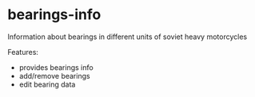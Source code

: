 # bearings-info
Information about bearings in different units of soviet heavy motorcycles

Features:
- provides bearings info
- add/remove bearings
- edit bearing data
